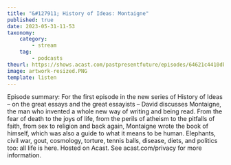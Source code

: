 ```yaml
---
title: "&#127911; History of Ideas: Montaigne"
published: true
date: 2023-05-31-11-53
taxonomy:
    category:
        - stream
    tag:
        - podcasts
theurl: https://shows.acast.com/pastpresentfuture/episodes/64621c4410dbac0011b3e12f
image: artwork-resized.PNG
template: listen
---
```


Episode summary: For the first episode in the new series of History of Ideas &ndash; on the great essays and the great essayists &ndash; David discusses Montaigne, the man who invented a whole new way of writing and being read. From the fear of death to the joys of life, from the perils of atheism to the pitfalls of faith, from sex to religion and back again, Montaigne wrote the book of himself, which was also a guide to what it means to be human. Elephants, civil war, gout, cosmology, torture, tennis balls, disease, diets, and politics too: all life is here. Hosted on Acast. See acast.com/privacy for more information.
